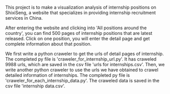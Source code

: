 This project is to make a visualization analysis of internship positions on ShixiSeng, a website that specializes in providing internship recruitment services in China.

After entering the website and clicking into 'All positions around the country', you can find 500 pages of internship positions that are latest released. Click on one position, you will enter the detail page and get complete
information about that position.

We first write a python craweler to get the urls of detail pages of internship. The completed py file is 'craweler_for_internship_url.py'. It has craweled 9988 urls, which are saved in the csv file 'urls for internships.csv'. Then,
we write another python craweler to use the urls we have obtained to crawel detailed information of internships. The completed py file is 'craweler_for_each_internship_data.py'. The craweled data is saved in 
the csv file 'internship data.csv'.
